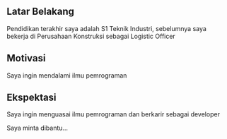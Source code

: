 [//]: # (Ceritakan sedikit tentang latar belakangmu seperti pendidikan terakhir atau pekerjaan sebelumnya)
## Latar Belakang
Pendidikan terakhir saya adalah S1 Teknik Industri, sebelumnya saya bekerja di Perusahaan Konstruksi sebagai Logistic Officer

[//]: # (Motivasi apa yang mendorongmu untuk ikut program coding bootcamp di Hacktiv8?)
## Motivasi
Saya ingin mendalami ilmu pemrograman

[//]: # (Beri tahu kami, apa yang ingin kamu dapatkan di Hacktiv8 dan apa yang ingin kamu capai setelah lulus dari sini?)
## Ekspektasi
Saya ingin menguasai ilmu pemrograman dan berkarir sebagai developer

[//]: # (Apakah ada hal lain yang ingin disampaikan? Bila ada, kamu bebas untuk menuliskannya)

Saya minta dibantu...
